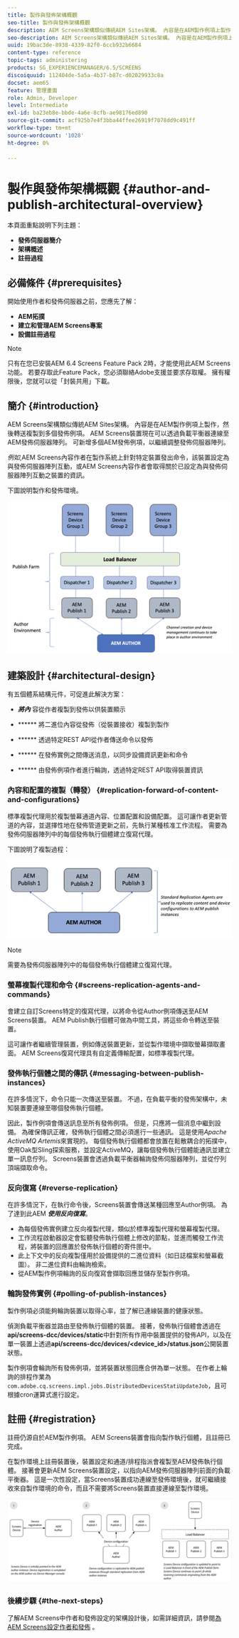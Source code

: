 ```yaml
---
title: 製作與發佈架構概觀
seo-title: 製作與發佈架構概觀
description: AEM Screens架構類似傳統AEM Sites架構。 內容是在AEM製作例項上製作，然後轉送複製到多個發佈例項。 請依照本頁所述，深入了解作者和發佈架構概觀。
seo-description: AEM Screens架構類似傳統AEM Sites架構。 內容是在AEM製作例項上製作，然後轉送複製到多個發佈例項。 請依照本頁所述，深入了解作者和發佈架構概觀。
uuid: 19bac3de-8938-4339-82f0-6ccb932b6684
content-type: reference
topic-tags: administering
products: SG_EXPERIENCEMANAGER/6.5/SCREENS
discoiquuid: 112404de-5a5a-4b37-b87c-d02029933c8a
docset: aem65
feature: 管理畫面
role: Admin, Developer
level: Intermediate
exl-id: ba23eb8e-bbde-4a6e-8cfb-ae98176ed890
source-git-commit: acf925b7e4f3bba44ffee26919f7078dd9c491ff
workflow-type: tm+mt
source-wordcount: '1028'
ht-degree: 0%

---
```


# 製作與發佈架構概觀 {#author-and-publish-architectural-overview}

本頁面重點說明下列主題：

* **發佈伺服器簡介**
* **架構概述**
* **註冊過程**

## 必備條件 {#prerequisites}

開始使用作者和發佈伺服器之前，您應先了解：

* **AEM拓撲**
* **建立和管理AEM Screens專案**
* **設備註冊過程**

>[!NOTE]
>
>只有在您已安裝AEM 6.4 Screens Feature Pack 2時，才能使用此AEM Screens功能。 若要存取此Feature Pack，您必須聯絡Adobe支援並要求存取權。 擁有權限後，您就可以從「封裝共用」下載。

## 簡介 {#introduction}

AEM Screens架構類似傳統AEM Sites架構。 內容是在AEM製作例項上製作，然後轉送複製到多個發佈例項。 AEM Screens裝置現在可以透過負載平衡器連線至AEM發佈伺服器陣列。 可新增多個AEM發佈例項，以繼續調整發佈伺服器陣列。

*例如*,AEM Screens內容作者在製作系統上針對特定裝置發出命令，該裝置設定為與發佈伺服器陣列互動，或AEM Screens內容作者會取得關於已設定為與發佈伺服器陣列互動之裝置的資訊。

下圖說明製作和發佈環境。

![screen_shot_2019-03-04at30236pm](assets/screen_shot_2019-03-04at30236pm.png)

## 建築設計 {#architectural-design}

有五個體系結構元件，可促進此解決方案：

* ***將內*** 容從作者複製到發佈以供裝置顯示

* ****** 將二進位內容從發佈（從裝置接收）複製到製作
* ****** 透過特定REST API從作者傳送命令以發佈
* ****** 在發佈實例之間傳送消息，以同步設備資訊更新和命令
* ****** 由發佈例項作者進行輪詢，透過特定REST API取得裝置資訊

### 內容和配置的複製（轉發）  {#replication-forward-of-content-and-configurations}

標準複製代理用於複製螢幕通道內容、位置配置和設備配置。 這可讓作者更新管道的內容，並選擇性地在發佈管道更新之前，先執行某種核准工作流程。 需要為發佈伺服器陣列中的每個發佈執行個體建立復寫代理。

下圖說明了複製過程：

![screen_shot_2019-03-04at33935pm](assets/screen_shot_2019-03-04at33935pm.png)

>[!NOTE]
>
>需要為發佈伺服器陣列中的每個發佈執行個體建立復寫代理。

### 螢幕複製代理和命令  {#screens-replication-agents-and-commands}

會建立自訂Screens特定的復寫代理，以將命令從Author例項傳送至AEM Screens裝置。 AEM Publish執行個體可做為中間工具，將這些命令轉送至裝置。

這可讓作者繼續管理裝置，例如傳送裝置更新，並從製作環境中擷取螢幕擷取畫面。 AEM Screens復寫代理具有自定義傳輸配置，如標準複製代理。

### 發佈執行個體之間的傳訊  {#messaging-between-publish-instances}

在許多情況下，命令只能一次傳送至裝置。 不過，在負載平衡的發佈架構中，未知裝置要連線至哪個發佈執行個體。

因此，製作例項會傳送訊息至所有發佈例項。 但是，只應將一個消息中繼到設備。 為確保傳訊正確，發佈執行個體之間必須進行一些通訊。 這是使用&#x200B;*Apache ActiveMQ Artemis*&#x200B;來實現的。 每個發佈執行個體都會放置在鬆散耦合的拓撲中，使用Oak型Sling探索服務，並設定ActiveMQ，讓每個發佈執行個體能通訊並建立單一訊息佇列。 Screens裝置會透過負載平衡器輪詢發佈伺服器陣列，並從佇列頂端擷取命令。

### 反向復寫 {#reverse-replication}

在許多情況下，在執行命令後，Screens裝置會傳送某種回應至Author例項。 為了達到此AEM ***使用反向復寫***。

* 為每個發佈實例建立反向複製代理，類似於標準複製代理和螢幕複製代理。
* 工作流程啟動器設定會監聽發佈執行個體上修改的節點，並進而觸發工作流程，將裝置的回應置於發佈執行個體的寄件匣中。
* 此上下文中的反向複製僅用於設備提供的二進位資料（如日誌檔案和螢幕截圖）。 非二進位資料由輪詢檢索。
* 從AEM製作例項輪詢的反向復寫會擷取回應並儲存至製作例項。

### 輪詢發佈實例  {#polling-of-publish-instances}

製作例項必須能夠輪詢裝置以取得心率，並了解已連線裝置的健康狀態。

偵測負載平衡器並路由至發佈執行個體的裝置。 接著，發佈執行個體會透過在&#x200B;**api/screens-dcc/devices/static**&#x200B;中針對所有作用中裝置提供的發佈API，以及在單一裝置上透過&#x200B;**api/screens-dcc/devices/&lt;device_id>/status.json**&#x200B;公開裝置狀態。

製作例項會輪詢所有發佈例項，並將裝置狀態回應合併為單一狀態。 在作者上輪詢的排程作業為`com.adobe.cq.screens.impl.jobs.DistributedDevicesStatiUpdateJob`，且可根據cron運算式進行設定。

## 註冊 {#registration}

註冊仍源自於AEM製作例項。 AEM Screens裝置會指向製作執行個體，且註冊已完成。

在製作環境上註冊裝置後，裝置設定和通道/排程指派會複製至AEM發佈執行個體。 接著會更新AEM Screens裝置設定，以指向AEM發佈伺服器陣列前面的負載平衡器。 這是一次性設定，當Screens裝置成功連線至發佈環境後，就可繼續接收來自製作環境的命令，而且不需要將Screens裝置直接連線至製作環境。

![screen_shot_2019-02-25at15218pm](assets/screen_shot_2019-02-25at15218pm.png)

### 後續步驟 {#the-next-steps}

了解AEM Screens中作者和發佈設定的架構設計後，如需詳細資訊，請參閱[為AEM Screens設定作者和發佈](author-and-publish.md) 。
